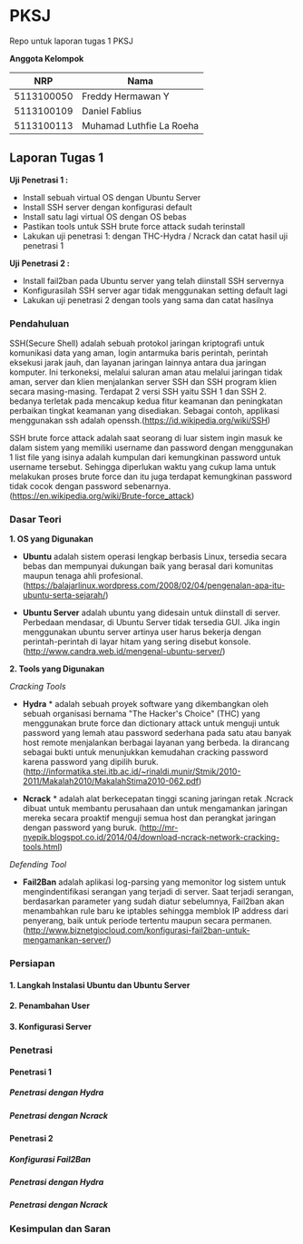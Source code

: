 # PKSJ
Repo untuk laporan tugas 1 PKSJ

**Anggota Kelompok**

| NRP         | Nama                     |
|-------------|--------------------------|
| 5113100050  | Freddy Hermawan Y        |
| 5113100109  | Daniel Fablius           |
| 5113100113  | Muhamad Luthfie La Roeha |

## Laporan Tugas 1

**Uji Penetrasi 1 :**
* Install sebuah virtual OS dengan Ubuntu Server
* Install SSH server dengan konfigurasi default
* Install satu lagi virtual OS dengan OS bebas
* Pastikan tools untuk SSH brute force attack sudah terinstall
* Lakukan uji penetrasi 1: dengan THC-Hydra / Ncrack dan catat hasil uji penetrasi 1

**Uji Penetrasi 2 :**
* Install fail2ban pada Ubuntu server yang telah diinstall SSH servernya
* Konfigurasilah SSH server agar tidak menggunakan setting default lagi
* Lakukan uji penetrasi 2 dengan tools yang sama dan catat hasilnya

### Pendahuluan

SSH(Secure Shell) adalah  sebuah protokol jaringan kriptografi untuk komunikasi data yang aman, login antarmuka baris perintah, perintah eksekusi jarak jauh, dan layanan jaringan lainnya antara dua jaringan komputer. Ini terkoneksi, melalui saluran aman atau melalui jaringan tidak aman, server dan klien menjalankan server SSH dan SSH program klien secara masing-masing.
Terdapat 2 versi SSH yaitu SSH 1 dan SSH 2. bedanya terletak pada mencakup kedua fitur keamanan dan peningkatan perbaikan tingkat keamanan yang disediakan.
Sebagai contoh, applikasi menggunakan ssh adalah openssh.(https://id.wikipedia.org/wiki/SSH)

SSH brute force attack adalah saat seorang di luar sistem ingin masuk ke dalam sistem yang memiliki username dan password dengan menggunakan 1 list file yang isinya adalah kumpulan dari kemungkinan password untuk username tersebut. Sehingga diperlukan waktu yang cukup lama untuk melakukan proses brute force dan itu juga terdapat kemungkinan password tidak cocok dengan password sebenarnya. (https://en.wikipedia.org/wiki/Brute-force_attack)

### Dasar Teori

**1. OS yang Digunakan**
* **Ubuntu** adalah sistem operasi lengkap berbasis Linux, tersedia secara bebas dan mempunyai dukungan baik yang berasal dari komunitas maupun tenaga ahli profesional. (https://balajarlinux.wordpress.com/2008/02/04/pengenalan-apa-itu-ubuntu-serta-sejarah/)

* **Ubuntu Server** adalah ubuntu yang didesain untuk diinstall di server. Perbedaan mendasar, di Ubuntu Server tidak tersedia GUI. Jika ingin menggunakan ubuntu server artinya user harus bekerja dengan perintah-perintah di layar hitam yang sering disebut konsole. (http://www.candra.web.id/mengenal-ubuntu-server/)

**2. Tools yang Digunakan**

*Cracking Tools*
* **Hydra** * adalah sebuah proyek software yang dikembangkan oleh sebuah organisasi bernama "The Hacker's Choice" (THC) yang menggunakan brute force dan dictionary attack untuk menguji untuk password yang lemah atau password sederhana pada satu atau banyak host remote menjalankan berbagai layanan yang berbeda. Ia dirancang sebagai bukti untuk menunjukkan kemudahan cracking password karena password yang dipilih buruk. (http://informatika.stei.itb.ac.id/~rinaldi.munir/Stmik/2010-2011/Makalah2010/MakalahStima2010-062.pdf)

* **Ncrack** * adalah alat berkecepatan tinggi scaning jaringan retak .Ncrack dibuat untuk membantu perusahaan dan untuk mengamankan jaringan mereka secara proaktif menguji semua host dan perangkat jaringan dengan password yang buruk. (http://mr-nyepik.blogspot.co.id/2014/04/download-ncrack-network-cracking-tools.html)

*Defending Tool*
* **Fail2Ban** adalah aplikasi log-parsing yang memonitor log sistem untuk mengindentifikasi serangan yang terjadi di server. Saat terjadi serangan, berdasarkan parameter yang sudah diatur sebelumnya, Fail2ban akan menambahkan rule baru ke iptables sehingga memblok IP address dari penyerang, baik untuk periode tertentu maupun secara permanen. (http://www.biznetgiocloud.com/konfigurasi-fail2ban-untuk-mengamankan-server/)

### Persiapan

#### 1. Langkah Instalasi Ubuntu dan Ubuntu Server
#### 2. Penambahan User
#### 3. Konfigurasi Server

### Penetrasi

#### Penetrasi 1

##### Penetrasi dengan Hydra
##### Penetrasi dengan Ncrack

#### Penetrasi 2

##### Konfigurasi Fail2Ban
##### Penetrasi dengan Hydra
##### Penetrasi dengan Ncrack

### Kesimpulan dan Saran





